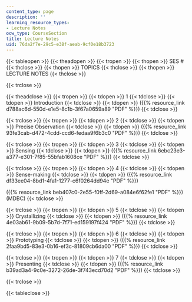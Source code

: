 ```yaml
---
content_type: page
description: ''
learning_resource_types:
- Lecture Notes
ocw_type: CourseSection
title: Lecture Notes
uid: 76da2f7e-29c5-e38f-aeab-9cf0e18b3723
---
```


{{< tableopen >}}
{{< theadopen >}}
{{< tropen >}}
{{< thopen >}}
SES #
{{< thclose >}}
{{< thopen >}}
TOPICS
{{< thclose >}}
{{< thopen >}}
LECTURE NOTES
{{< thclose >}}

{{< trclose >}}

{{< theadclose >}}
{{< tropen >}}
{{< tdopen >}}
1
{{< tdclose >}}
{{< tdopen >}}
Introduction
{{< tdclose >}}
{{< tdopen >}}
({{% resource_link d788ac6d-550d-e1e5-8c1b-3f67a0659a89 "PDF" %}})
{{< tdclose >}}

{{< trclose >}}
{{< tropen >}}
{{< tdopen >}}
2
{{< tdclose >}}
{{< tdopen >}}
Precise Observation
{{< tdclose >}}
{{< tdopen >}}
({{% resource_link 93fe3cab-d472-4cdd-ccd6-fedaa9f6b3c0 "PDF" %}})
{{< tdclose >}}

{{< trclose >}}
{{< tropen >}}
{{< tdopen >}}
3
{{< tdclose >}}
{{< tdopen >}}
Sensing
{{< tdclose >}}
{{< tdopen >}}
({{% resource_link 6ebc23e3-a377-e301-7f85-55bfab1608ce "PDF" %}})
{{< tdclose >}}

{{< trclose >}}
{{< tropen >}}
{{< tdopen >}}
4
{{< tdclose >}}
{{< tdopen >}}
Sense-making
{{< tdclose >}}
{{< tdopen >}}
({{% resource_link df33ee04-8bd1-4fa1-1277-c6f0264dd94e "PDF" %}})  
  
({{% resource_link beb407c0-2e55-f0ff-2d69-a084e6f62fe1 "PDF" %}}) (MDBC)
{{< tdclose >}}

{{< trclose >}}
{{< tropen >}}
{{< tdopen >}}
5
{{< tdclose >}}
{{< tdopen >}}
Crystallizing
{{< tdclose >}}
{{< tdopen >}}
({{% resource_link 4e03ab61-9b09-5b7d-7f71-ed159197f424 "PDF" %}})
{{< tdclose >}}

{{< trclose >}}
{{< tropen >}}
{{< tdopen >}}
6
{{< tdclose >}}
{{< tdopen >}}
Prototyping
{{< tdclose >}}
{{< tdopen >}}
({{% resource_link 2faa9bd5-83e3-0b16-ef3c-81809cb6da00 "PDF" %}})
{{< tdclose >}}

{{< trclose >}}
{{< tropen >}}
{{< tdopen >}}
7
{{< tdclose >}}
{{< tdopen >}}
Presenting
{{< tdclose >}}
{{< tdopen >}}
({{% resource_link b39ad3a4-9c0e-3272-26de-3f743ecd70d2 "PDF" %}})
{{< tdclose >}}

{{< trclose >}}

{{< tableclose >}}